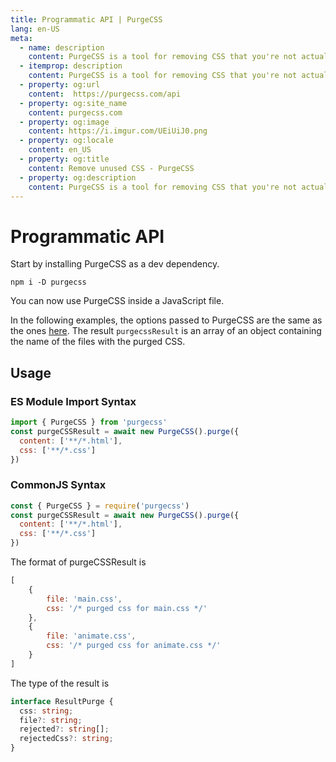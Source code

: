 ```yaml
---
title: Programmatic API | PurgeCSS
lang: en-US
meta:
  - name: description
    content: PurgeCSS is a tool for removing CSS that you're not actually using in your project. You can use its programmatic API to use it as part of your development workflow.
  - itemprop: description
    content: PurgeCSS is a tool for removing CSS that you're not actually using in your project. You can use its programmatic API to use it as part of your development workflow.
  - property: og:url
    content:  https://purgecss.com/api
  - property: og:site_name
    content: purgecss.com
  - property: og:image
    content: https://i.imgur.com/UEiUiJ0.png
  - property: og:locale
    content: en_US
  - property: og:title
    content: Remove unused CSS - PurgeCSS
  - property: og:description
    content: PurgeCSS is a tool for removing CSS that you're not actually using in your project. You can use its programmatic API to use it as part of your development workflow.
---
```


# Programmatic API

Start by installing PurgeCSS as a dev dependency.

```text
npm i -D purgecss
```

You can now use PurgeCSS inside a JavaScript file.

In the following examples, the options passed to PurgeCSS are the same as the ones [here](configuration.md). The result `purgecssResult` is an array of an object containing the name of the files with the purged CSS.

## Usage

### ES Module Import Syntax
```javascript
import { PurgeCSS } from 'purgecss'
const purgeCSSResult = await new PurgeCSS().purge({
  content: ['**/*.html'],
  css: ['**/*.css']
})
```

### CommonJS Syntax
```javascript
const { PurgeCSS } = require('purgecss')
const purgeCSSResult = await new PurgeCSS().purge({
  content: ['**/*.html'],
  css: ['**/*.css']
})
```

The format of purgeCSSResult is

```javascript
[
    {
        file: 'main.css',
        css: '/* purged css for main.css */'
    },
    {
        file: 'animate.css',
        css: '/* purged css for animate.css */'
    }
]
```

The type of the result is

```typescript
interface ResultPurge {
  css: string;
  file?: string;
  rejected?: string[];
  rejectedCss?: string;
}
```
